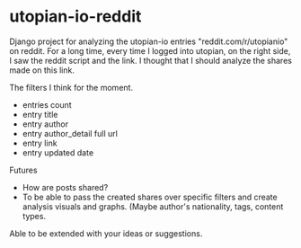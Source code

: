 # utopian-io-reddit
Django project for analyzing the utopian-io entries "reddit.com/r/utopianio" on reddit.
For a long time, every time I logged into utopian, on the right side, I saw the reddit script and the link. I thought that I should analyze the shares made on this link.

The filters I think for the moment.
- entries count
- entry title
- entry author
- entry author_detail full url
- entry link
- entry updated date

Futures
- How are posts shared?
- To be able to pass the created shares over specific filters and create analysis visuals and graphs. (Maybe author's nationality, tags, content types.

Able to be extended with your ideas or suggestions.
